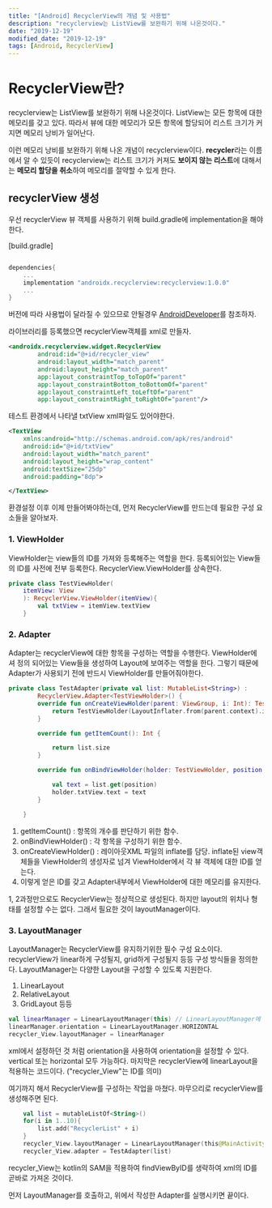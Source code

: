 ```yaml
---
title: "[Android] RecyclerView의 개념 및 사용법"
description: "recyclerview는 ListView를 보완하기 위해 나온것이다."
date: "2019-12-19"
modified_date: "2019-12-19"
tags: [Android, RecyclerView]
---
```


# RecyclerView란?

recyclerview는 ListView를 보완하기 위해 나온것이다. ListView는 모든 항목에 대한 메모리를 갖고 있다. 따라서 뷰에 대한 메모리가 모든 항목에 할당되어 리스트 크기가 커지면 메모리 낭비가 일어난다.

이런 메모리 낭비를 보완하기 위해 나온 개념이 recyclerview이다. **recycler**라는 이름에서 알 수 있듯이 recyclerview는 리스트 크기가 커져도 **보이지 않는 리스트**에 대해서는 **메모리 할당을 취소**하여 메모리를 절약할 수 있게 한다.

## recyclerView 생성

우선 recyclerView 뷰 객체를 사용하기 위해 build.gradle에 implementation을 해야한다.

[build.gradle]

```kotlin

dependencies{
    ...
    implementation "androidx.recyclerview:recyclerview:1.0.0"
    ...
}
```

버전에 따라 사용법이 달라질 수 있으므로 안될경우 [AndroidDeveloper](https://developer.android.com/reference/androidx/recyclerview/widget/package-summary.html)를 참조하자.

라이브러리를 등록했으면 recyclerView객체를 xml로 만들자.

```xml
<androidx.recyclerview.widget.RecyclerView
        android:id="@+id/recycler_view"
        android:layout_width="match_parent"
        android:layout_height="match_parent"
        app:layout_constraintTop_toTopOf="parent"
        app:layout_constraintBottom_toBottomOf="parent"
        app:layout_constraintLeft_toLeftOf="parent"
        app:layout_constraintRight_toRightOf="parent"/>
```

테스트 환경에서 나타낼 txtView xml파일도 있어야한다.

```xml
<TextView
    xmlns:android="http://schemas.android.com/apk/res/android"
    android:id="@+id/txtView"
    android:layout_width="match_parent"
    android:layout_height="wrap_content"
    android:textSize="25dp"
    android:padding="8dp">

</TextView>
```

환경설정 이후 이제 만들어봐야하는데, 먼저 RecyclerView를 만드는데 필요한 구성 요소들을 알아보자.

### 1. ViewHolder

ViewHolder는 view들의 ID를 가져와 등록해주는 역할을 한다. 등록되어있는 View들의 ID를 사전에 전부 등록한다. RecyclerView.ViewHolder를 상속한다.

```kotlin
private class TestViewHolder(
    itemView: View
    ): RecyclerView.ViewHolder(itemView){
        val txtView = itemView.textView
    }
```

### 2. Adapter

Adapter는 recyclerView에 대한 항목을 구성하는 역할을 수행한다. ViewHolder에셔 정의 되어있는 View들을 생성하여 Layout에 보여주는 역할을 한다. 그렇기 때문에 Adapter가 사용되기 전에 반드시 ViewHolder를 만들어줘야한다.

```kotlin
private class TestAdapter(private val list: MutableList<String>) :
        RecyclerView.Adapter<TestViewHolder>() {
        override fun onCreateViewHolder(parent: ViewGroup, i: Int): TestViewHolder {
            return TestViewHolder(LayoutInflater.from(parent.context).inflate(R.layout.item_main, parent, false))
        }

        override fun getItemCount(): Int {

            return list.size
        }

        override fun onBindViewHolder(holder: TestViewHolder, position: Int) {

            val text = list.get(position)
            holder.txtView.text = text
        }

    }
```

1. getItemCount() : 항목의 개수를 판단하기 위한 함수.
2. onBindViewHolder() : 각 항목을 구성하기 위한 함수.
3. onCreateViewHolder() : 레이아웃XML 파일의 inflate를 담당. inflate된 view객체들을 ViewHolder의 생성자로 넘겨 ViewHolder에서 각 뷰 객체에 대한 ID를 얻는다.
4. 이렇게 얻은 ID를 갖고 Adapter내부에서 ViewHolder에 대한 메모리를 유지한다.

1, 2과정만으로도 RecyclerView는 정상적으로 생성된다. 하지만 layout의 위치나 형태를 설정할 수는 없다. 그래서 필요한 것이 layoutManager이다.

### 3. LayoutManager

LayoutManager는 RecyclerView를 유지하기위한 필수 구성 요소이다. recyclerView가 linear하게 구성될지, grid하게 구성될지 등등 구성 방식들을 정의한다. LayoutManager는 다양한 Layout을 구성할 수 있도록 지원한다.

1. LinearLayout
2. RelativeLayout
3. GridLayout 등등

```kotlin
val linearManager = LinearLayoutManager(this) // LinearLayoutManager에 대한 객체 생성
linearManager.orientation = LinearLayoutManager.HORIZONTAL
recycler_View.layoutManager = linearManager
```

xml에서 설정하던 것 처럼 orientation을 사용하여 orientation을 설정할 수 있다. vertical 또는 horizontal 모두 가능하다.
마지막은 recyclerView에 linearLayout을 적용하는 코드이다.
("recycler_View"는 ID를 의미)

여기까지 해서 RecyclerView를 구성하는 작업을 마쳤다. 마무으리로 recyclerView를 생성해주면 된다.

```kotlin
    val list = mutableListOf<String>()
    for(i in 1..10){
        list.add("RecyclerList" + i)
    }
    recycler_View.layoutManager = LinearLayoutManager(this@MainActivity)
    recycler_View.adapter = TestAdapter(list)
```

recycler_View는 kotlin의 SAM을 적용하여 findViewByID를 생략하여 xml의 ID를 곧바로 가져온 것이다.

먼저 LayoutManager를 호출하고, 위에서 작성한 Adapter를 실행시키면 끝이다.
